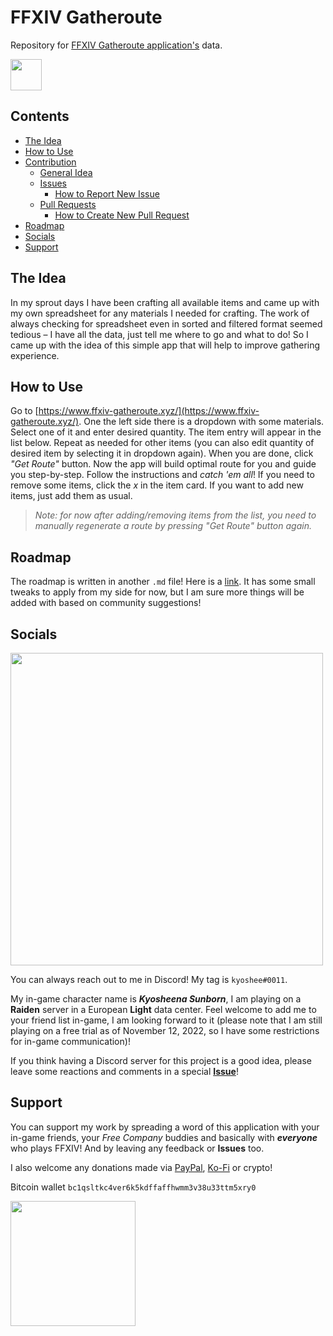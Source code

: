 # FFXIV Gatheroute
Repository for [FFXIV Gatheroute application's](https://www.ffxiv-gatheroute.xyz/) data.

<img src="https://user-images.githubusercontent.com/31596992/201474828-99bda6b0-eea8-4310-82bb-dc349fb29419.png" width="50">

## Contents
- [The Idea](#the-idea)
- [How to Use](#how-to-use)
- [Contribution](#contribution)
  - [General Idea](#general-idea)
  - [Issues](#issues)
    - [How to Report New Issue](#how-to-report-new-issue)
  - [Pull Requests](#pull-requests)
    - [How to Create New Pull Request](#how-to-create-new-pull-request)
- [Roadmap](#socials)
- [Socials](#socials)
- [Support](#support)

## The Idea

In my sprout days I have been crafting all available items and came up with my own spreadsheet for any materials I needed for crafting. The work of always checking for spreadsheet even in sorted and filtered format seemed tedious – I have all the data, just tell me where to go and what to do! So I came up with the idea of this simple app that will help to improve gathering experience.

## How to Use

Go to [https://www.ffxiv-gatheroute.xyz/](https://www.ffxiv-gatheroute.xyz/). One the left side there is a dropdown with some materials. Select one of it and enter desired quantity. The item entry will appear in the list below. Repeat as needed for other items (you can also edit quantity of desired item by selecting it in dropdown again). When you are done, click _"Get Route"_ button. Now the app will build optimal route for you and guide you step-by-step. Follow the instructions and _catch 'em all_! If you need to remove some items, click the _x_ in the item card. If you want to add new items, just add them as usual. 

>_Note: for now after adding/removing items from the list, you need to manually regenerate a route by pressing "Get Route" button again._

## Roadmap
The roadmap is written in another `.md` file! Here is a [link](ROADMAP.md). It has some small tweaks to apply from my side for now, but I am sure more things will be added with based on community suggestions!

## Socials

<img src="https://static.fandomspot.com/images/04/14272/free-company-characters-hanging-out-ffxiv.jpg" width="500">

You can always reach out to me in Discord! My tag is `kyoshee#0011`. 

My in-game character name is ***Kyosheena Sunborn***, I am playing on a **Raiden** server in a European **Light** data center. Feel welcome to add me to your friend list in-game, I am looking forward to it (please note that I am still playing on a free trial as of November 12, 2022, so I have some restrictions for in-game communication)!

If you think having a Discord server for this project is a good idea, please leave some reactions and comments in a special [**Issue**](https://github.com/kyosheek/ffxiv-gatheroute-data/issues/2)!

## Support
You can support my work by spreading a word of this application with your in-game friends, your _Free Company_ buddies and basically with ***everyone*** who plays FFXIV! And by leaving any feedback or **Issues** too.

I also welcome any donations made via [PayPal](https://www.paypal.com/paypalme/kyoshee), [Ko-Fi](https://ko-fi.com/kyoshee) or crypto!

Bitcoin wallet `bc1qsltkc4ver6k5kdffaffhwmm3v38u33ttm5xry0`

<img src="https://user-images.githubusercontent.com/31596992/201474655-6d7b3d1c-f77a-4a41-a2a5-c68491753a18.jpeg" width="200" height="200">
